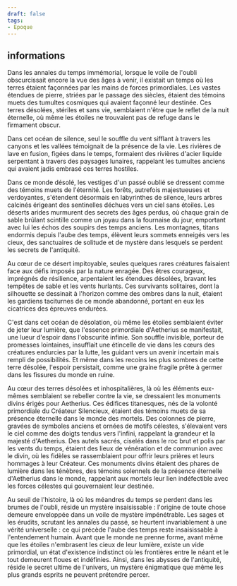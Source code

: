 ```yaml
---
draft: false
tags:
- Epoque
---
```


## informations 

Dans les annales du temps immémorial, lorsque le voile de l'oubli obscurcissait encore la vue des âges à venir, il existait un temps où les terres étaient façonnées par les mains de forces primordiales. Les vastes étendues de pierre, striées par le passage des siècles, étaient des témoins muets des tumultes cosmiques qui avaient façonné leur destinée. Ces terres désolées, stériles et sans vie, semblaient n'être que le reflet de la nuit éternelle, où même les étoiles ne trouvaient pas de refuge dans le firmament obscur.

Dans cet océan de silence, seul le souffle du vent sifflant à travers les canyons et les vallées témoignait de la présence de la vie. Les rivières de lave en fusion, figées dans le temps, formaient des rivières d'acier liquide serpentant à travers des paysages lunaires, rappelant les tumultes anciens qui avaient jadis embrasé ces terres hostiles.

Dans ce monde désolé, les vestiges d'un passé oublié se dressent comme des témoins muets de l'éternité. Les forêts, autrefois majestueuses et verdoyantes, s'étendent désormais en labyrinthes de silence, leurs arbres calcinés érigeant des sentinelles déchues vers un ciel sans étoiles. Les déserts arides murmurent des secrets des âges perdus, où chaque grain de sable brûlant scintille comme un joyau dans la fournaise du jour, emportant avec lui les échos des soupirs des temps anciens. Les montagnes, titans endormis depuis l'aube des temps, élèvent leurs sommets enneigés vers les cieux, des sanctuaires de solitude et de mystère dans lesquels se perdent les secrets de l'antiquité.

Au cœur de ce désert impitoyable, seules quelques rares créatures faisaient face aux défis imposés par la nature enragée. Des êtres courageux, imprégnés de résilience, arpentaient les étendues désolées, bravant les tempêtes de sable et les vents hurlants. Ces survivants solitaires, dont la silhouette se dessinait à l'horizon comme des ombres dans la nuit, étaient les gardiens taciturnes de ce monde abandonné, portant en eux les cicatrices des épreuves endurées.

C'est dans cet océan de désolation, où même les étoiles semblaient éviter de jeter leur lumière, que l'essence primordiale d'Aetherius se manifestait, une lueur d'espoir dans l'obscurité infinie. Son souffle invisible, porteur de promesses lointaines, insufflait une étincelle de vie dans les cœurs des créatures endurcies par la lutte, les guidant vers un avenir incertain mais rempli de possibilités. Et même dans les recoins les plus sombres de cette terre désolée, l'espoir persistait, comme une graine fragile prête à germer dans les fissures du monde en ruine.

Au cœur des terres désolées et inhospitalières, là où les éléments eux-mêmes semblaient se rebeller contre la vie, se dressaient les monuments divins érigés pour Aetherius. Ces édifices titanesques, nés de la volonté primordiale du Créateur Silencieux, étaient des témoins muets de sa présence éternelle dans le monde des mortels. Des colonnes de pierre, gravées de symboles anciens et ornées de motifs célestes, s'élevaient vers le ciel comme des doigts tendus vers l'infini, rappelant la grandeur et la majesté d'Aetherius. Des autels sacrés, ciselés dans le roc brut et polis par les vents du temps, étaient des lieux de vénération et de communion avec le divin, où les fidèles se rassemblaient pour offrir leurs prières et leurs hommages à leur Créateur. Ces monuments divins étaient des phares de lumière dans les ténèbres, des témoins solennels de la présence éternelle d'Aetherius dans le monde, rappelant aux mortels leur lien indéfectible avec les forces célestes qui gouvernaient leur destinée.

Au seuil de l'histoire, là où les méandres du temps se perdent dans les brumes de l'oubli, réside un mystère insaisissable : l'origine de toute chose demeure enveloppée dans un voile de mystère impénétrable. Les sages et les érudits, scrutant les annales du passé, se heurtent invariablement à une vérité universelle : ce qui précède l'aube des temps reste insaisissable à l'entendement humain. Avant que le monde ne prenne forme, avant même que les étoiles n'embrasent les cieux de leur lumière, existe un vide primordial, un état d'existence indistinct où les frontières entre le néant et le tout demeurent floues et indéfinies. Ainsi, dans les abysses de l'antiquité, réside le secret ultime de l'univers, un mystère énigmatique que même les plus grands esprits ne peuvent prétendre percer.